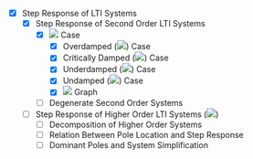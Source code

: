 - [x] Step Response of LTI Systems
  - [x] Step Response of Second Order LTI Systems
    - [x] <img src="https://render.githubusercontent.com/render/math?math=T_0 \neq 0">  Case
      - [x] Overdamped (<img src="https://render.githubusercontent.com/render/math?math=\xi > 1">) Case
      - [x] Critically Damped (<img src="https://render.githubusercontent.com/render/math?math=\xi = 1">) Case
      - [x] Underdamped (<img src="https://render.githubusercontent.com/render/math?math=0 < \xi < 1">) Case
      - [x] Undamped (<img src="https://render.githubusercontent.com/render/math?math=\xi = 0">) Case
      - [x] <img src="https://render.githubusercontent.com/render/math?math=T_0 \neq 0"> Graph
    - [ ] Degenerate Second Order Systems
  - [ ] Step Response of Higher Order LTI Systems (<img src="https://render.githubusercontent.com/render/math?math=n > 3">)
    - [ ] Decomposition of Higher Order Systems
    - [ ] Relation Between Pole Location and Step Response
    - [ ] Dominant Poles and System Simplification
